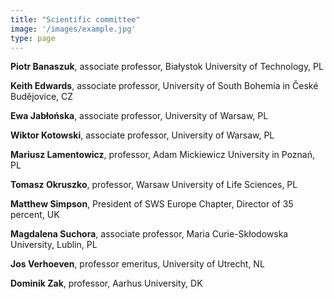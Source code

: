 ```yaml
---
title: "Scientific committee"
image: '/images/example.jpg'
type: page
---
```

**Piotr Banaszuk**, associate professor, Białystok University of Technology, PL 

**Keith Edwards**, associate professor, University of South Bohemia in České Budějovice, CZ 

**Ewa Jabłońska**, associate professor, University of Warsaw, PL

**Wiktor Kotowski**, associate professor, University of Warsaw, PL

**Mariusz Lamentowicz**, professor, Adam Mickiewicz University in Poznań, PL

**Tomasz Okruszko**, professor, Warsaw University of Life Sciences, PL

**Matthew Simpson**, President of SWS Europe Chapter, Director of 35 percent, UK

**Magdalena Suchora**, associate professor, Maria Curie-Skłodowska University, Lublin, PL

**Jos Verhoeven**, professor emeritus, University of Utrecht, NL

**Dominik Zak**, professor, Aarhus University, DK
